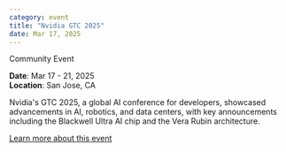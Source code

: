 ```yaml
---
category: event
title: "Nvidia GTC 2025"
date: Mar 17, 2025
---
```

<span class="community-event">Community Event</span>

**Date**: Mar 17 - 21, 2025   
**Location**: San Jose, CA

Nvidia's GTC 2025, a global AI conference for developers, showcased advancements in AI, robotics, and data centers, with key announcements including the Blackwell Ultra AI chip and the Vera Rubin architecture. 

[Learn more about this event](https://www.nvidia.com/gtc/)
